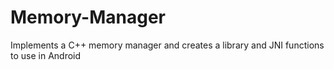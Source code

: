 # Memory-Manager
Implements a C++ memory manager and creates a library and JNI functions to use in Android
